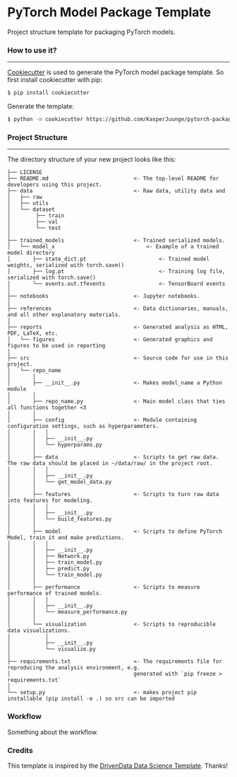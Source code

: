 # PyTorch Model Package Template
Project structure template for packaging PyTorch models.


### How to use it?
------------
[Cookiecutter](https://github.com/cookiecutter/cookiecutter) is used to generate the PyTorch model package template. So first install cookiecutter with pip:

``` bash
$ pip install cookiecutter
```
Generate the template:
``` bash
$ python -m cookiecutter https://github.com/KasperJuunge/pytorch-package-template
```

### Project Structure
------------

The directory structure of your new project looks like this: 

```
├── LICENSE
├── README.md                           <- The top-level README for developers using this project.
├── data                                <- Raw data, utility data and 
│   ├── raw
│   ├── utils        
│   └── dataset      
│        ├── train
│        ├── val
│        └── test
│
├── trained_models                      <- Trained serialized models.
│   └── model_x                             <- Example of a trained model directory
│       ├── state_dict.pt                       <- Trained model weights, serialized with torch.save()
│       ├── log.pt                              <- Training log file, serialized with torch.save()
│       └── events.out.tfevents                 <- TensorBoard events
│
├── notebooks                           <- Jupyter notebooks.
│
├── references                          <- Data dictionaries, manuals, and all other explanatory materials.
│
├── reports                             <- Generated analysis as HTML, PDF, LaTeX, etc.
│   └── figures                         <- Generated graphics and figures to be used in reporting
│
├── src                                 <- Source code for use in this project.
│   └── repo_name
│       │
│       ├── __init__.py                 <- Makes model_name a Python module
│       │        
│       ├── repo_name.py                <- Main model class that ties all functions together <3
│       │
│       ├── config                      <- Module containing configuration settings, such as hyperparameters.
│       │   │                 
│       │   ├── __init__.py
│       │   └── hyperparams.py
│       │ 
│       ├── data                        <- Scripts to get raw data. The raw data should be placed in ~/data/raw/ in the project root.
│       │   │                 
│       │   ├── __init__.py
│       │   └── get_model_data.py
│       │
│       ├── features                    <- Scripts to turn raw data into features for modeling.
│       │   │                 
│       │   ├── __init__.py
│       │   └── build_features.py
│       │
│       ├── model                       <- Scripts to define PyTorch Model, train it and make predictions.
│       │   │                 
│       │   ├── __init__.py
│       │   ├── Network.py
│       │   ├── train_model.py
│       │   ├── predict.py
│       │   └── train_model.py
│       │
│       ├── performance                 <- Scripts to measure performance of trained models.
│       │   │                 
│       │   ├── __init__.py
│       │   └── measure_performance.py
│       │
│       └── visualization               <- Scripts to reproducible data visualizations.
│           │                 
│           ├── __init__.py
│           └── visualize.py
│
├── requirements.txt                    <- The requirements file for reproducing the analysis environment, e.g.
│                                       generated with `pip freeze > requirements.txt`
│
└── setup.py                            <- makes project pip installable (pip install -e .) so src can be imported

```

### Workflow

Something about the workflow.

### Credits

This template is inspired by the [DrivenData Data Science Template](https://github.com/drivendata/cookiecutter-data-science). Thanks!



